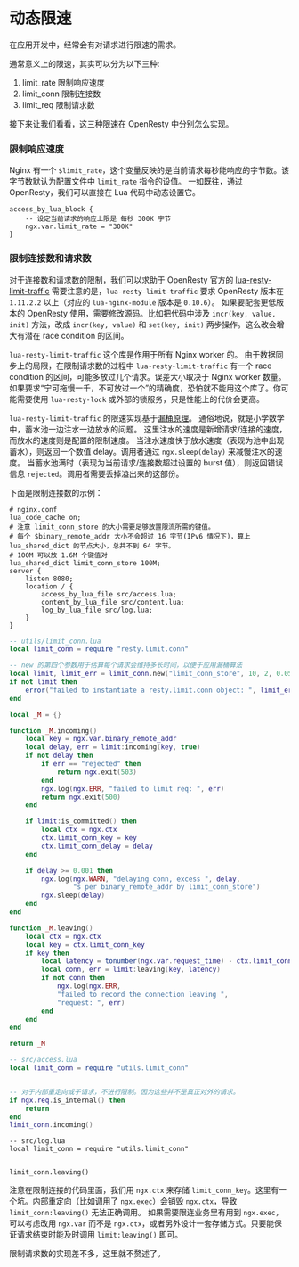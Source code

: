 # 动态限速

在应用开发中，经常会有对请求进行限速的需求。

通常意义上的限速，其实可以分为以下三种:
1. limit_rate  限制响应速度
2. limit_conn  限制连接数
3. limit_req   限制请求数

接下来让我们看看，这三种限速在 OpenResty 中分别怎么实现。

### 限制响应速度

Nginx 有一个 `$limit_rate`，这个变量反映的是当前请求每秒能响应的字节数。该字节数默认为配置文件中 `limit_rate` 指令的设值。
一如既往，通过 OpenResty，我们可以直接在 Lua 代码中动态设置它。

```
access_by_lua_block {
    -- 设定当前请求的响应上限是 每秒 300K 字节
    ngx.var.limit_rate = "300K"
}
```

### 限制连接数和请求数

对于连接数和请求数的限制，我们可以求助于 OpenResty 官方的 [lua-resty-limit-traffic](https://github.com/openresty/lua-resty-limit-traffic)
需要注意的是，`lua-resty-limit-traffic` 要求 OpenResty 版本在 `1.11.2.2` 以上（对应的 `lua-nginx-module` 版本是 `0.10.6`）。
如果要配套更低版本的 OpenResty 使用，需要修改源码。比如把代码中涉及 `incr(key, value, init)` 方法，改成 `incr(key, value)` 和 `set(key, init)` 两步操作。这么改会增大有潜在 race condition 的区间。

`lua-resty-limit-traffic` 这个库是作用于所有 Nginx worker 的。
由于数据同步上的局限，在限制请求数的过程中 `lua-resty-limit-traffic` 有一个 race condition 的区间，可能多放过几个请求。误差大小取决于 Nginx worker 数量。
如果要求“宁可拖慢一千，不可放过一个”的精确度，恐怕就不能用这个库了。你可能需要使用 `lua-resty-lock` 或外部的锁服务，只是性能上的代价会更高。

`lua-resty-limit-traffic` 的限速实现基于[漏桶原理](https://en.wikipedia.org/wiki/Leaky_bucket#Concept_of_Operation)。
通俗地说，就是小学数学中，蓄水池一边注水一边放水的问题。
这里注水的速度是新增请求/连接的速度，而放水的速度则是配置的限制速度。
当注水速度快于放水速度（表现为池中出现蓄水），则返回一个数值 delay。调用者通过 `ngx.sleep(delay)` 来减慢注水的速度。
当蓄水池满时（表现为当前请求/连接数超过设置的 burst 值），则返回错误信息 `rejected`。调用者需要丢掉溢出来的这部份。

下面是限制连接数的示例：
```
# nginx.conf
lua_code_cache on;
# 注意 limit_conn_store 的大小需要足够放置限流所需的键值。
# 每个 $binary_remote_addr 大小不会超过 16 字节(IPv6 情况下)，算上 lua_shared_dict 的节点大小，总共不到 64 字节。
# 100M 可以放 1.6M 个键值对
lua_shared_dict limit_conn_store 100M;
server {
    listen 8080;
    location / {
        access_by_lua_file src/access.lua;
        content_by_lua_file src/content.lua;
        log_by_lua_file src/log.lua;
    }
}
```

```lua
-- utils/limit_conn.lua
local limit_conn = require "resty.limit.conn"

-- new 的第四个参数用于估算每个请求会维持多长时间，以便于应用漏桶算法
local limit, limit_err = limit_conn.new("limit_conn_store", 10, 2, 0.05)
if not limit then
    error("failed to instantiate a resty.limit.conn object: ", limit_err)
end

local _M = {}

function _M.incoming()
    local key = ngx.var.binary_remote_addr
    local delay, err = limit:incoming(key, true)
    if not delay then
        if err == "rejected" then
            return ngx.exit(503)
        end
        ngx.log(ngx.ERR, "failed to limit req: ", err)
        return ngx.exit(500)
    end

    if limit:is_committed() then
        local ctx = ngx.ctx
        ctx.limit_conn_key = key
        ctx.limit_conn_delay = delay
    end

    if delay >= 0.001 then
        ngx.log(ngx.WARN, "delaying conn, excess ", delay,
                "s per binary_remote_addr by limit_conn_store")
        ngx.sleep(delay)
    end
end

function _M.leaving()
    local ctx = ngx.ctx
    local key = ctx.limit_conn_key
    if key then
        local latency = tonumber(ngx.var.request_time) - ctx.limit_conn_delay
        local conn, err = limit:leaving(key, latency)
        if not conn then
            ngx.log(ngx.ERR,
            "failed to record the connection leaving ",
            "request: ", err)
        end
    end
end

return _M
```

```lua
-- src/access.lua
local limit_conn = require "utils.limit_conn"


-- 对于内部重定向或子请求，不进行限制。因为这些并不是真正对外的请求。
if ngx.req.is_internal() then
    return
end
limit_conn.incoming()
```

```
-- src/log.lua
local limit_conn = require "utils.limit_conn"


limit_conn.leaving()
```

注意在限制连接的代码里面，我们用 `ngx.ctx` 来存储 `limit_conn_key`。这里有一个坑。内部重定向（比如调用了 `ngx.exec`）会销毁 `ngx.ctx`，导致 `limit_conn:leaving()` 无法正确调用。
如果需要限连业务里有用到 `ngx.exec`，可以考虑改用 `ngx.var` 而不是 `ngx.ctx`，或者另外设计一套存储方式。只要能保证请求结束时能及时调用 `limit:leaving()` 即可。

限制请求数的实现差不多，这里就不赘述了。
